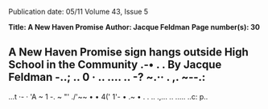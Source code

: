 Publication date: 05/11
Volume 43, Issue 5

**Title: A New Haven Promise**
**Author: Jacque Feldman**
**Page number(s): 30**

A New Haven Promise sign hangs outside High School in the Community 
.-• . 
. By Jacque Feldman 
-..; .. 0 · 
.. .... 
.. -? 
~.·· . ,. 
~--.:
-
...t ·- · 
'A ~ 
1 
-. 
~ "' ./'~~ • 
• 4(' 
1'-
• .~ • 
. . .. 
.,... .. 
..... 
..c: 
p..